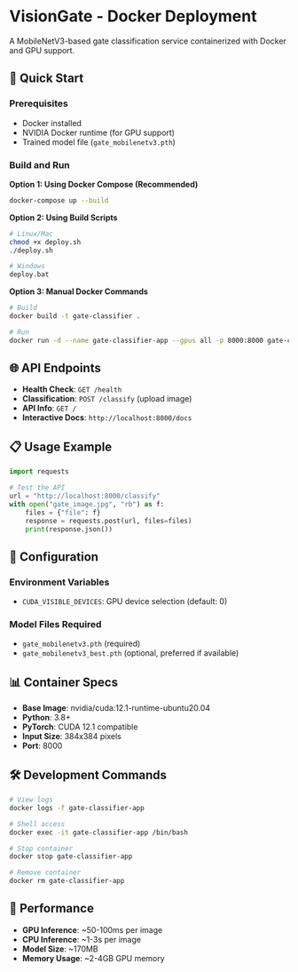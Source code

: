 # VisionGate - Docker Deployment

A MobileNetV3-based gate classification service containerized with Docker and GPU support.

## 🚀 Quick Start

### Prerequisites
- Docker installed
- NVIDIA Docker runtime (for GPU support)
- Trained model file (`gate_mobilenetv3.pth`)

### Build and Run

**Option 1: Using Docker Compose (Recommended)**
```bash
docker-compose up --build
```

**Option 2: Using Build Scripts**
```bash
# Linux/Mac
chmod +x deploy.sh
./deploy.sh

# Windows
deploy.bat
```

**Option 3: Manual Docker Commands**
```bash
# Build
docker build -t gate-classifier .

# Run
docker run -d --name gate-classifier-app --gpus all -p 8000:8000 gate-classifier
```

## 🌐 API Endpoints

- **Health Check**: `GET /health`
- **Classification**: `POST /classify` (upload image)
- **API Info**: `GET /`
- **Interactive Docs**: `http://localhost:8000/docs`

## 📋 Usage Example

```python
import requests

# Test the API
url = "http://localhost:8000/classify"
with open("gate_image.jpg", "rb") as f:
    files = {"file": f}
    response = requests.post(url, files=files)
    print(response.json())
```

## 🔧 Configuration

### Environment Variables
- `CUDA_VISIBLE_DEVICES`: GPU device selection (default: 0)

### Model Files Required
- `gate_mobilenetv3.pth` (required)
- `gate_mobilenetv3_best.pth` (optional, preferred if available)

## 📊 Container Specs
- **Base Image**: nvidia/cuda:12.1-runtime-ubuntu20.04
- **Python**: 3.8+
- **PyTorch**: CUDA 12.1 compatible
- **Input Size**: 384x384 pixels
- **Port**: 8000

## 🛠 Development Commands

```bash
# View logs
docker logs -f gate-classifier-app

# Shell access
docker exec -it gate-classifier-app /bin/bash

# Stop container
docker stop gate-classifier-app

# Remove container
docker rm gate-classifier-app
```

## 🎯 Performance
- **GPU Inference**: ~50-100ms per image
- **CPU Inference**: ~1-3s per image
- **Model Size**: ~170MB
- **Memory Usage**: ~2-4GB GPU memory